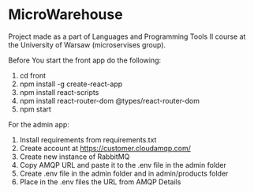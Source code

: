 # MicroWarehouse
Project made as a part of Languages and Programming Tools II course at the University of Warsaw (microservises group).

Before You start the front app do the following:
1. cd front
2. npm install -g create-react-app
3. npm install react-scripts
4. npm install react-router-dom @types/react-router-dom
5. npm start

For the admin app:
1. Install requirements from requirements.txt
2. Create account at https://customer.cloudamqp.com/
3. Create new instance of RabbitMQ
4. Copy AMQP URL and paste it to the .env file in the admin folder
5. Create .env file in the admin folder and in admin/products folder
6. Place in the .env files the URL from AMQP Details 